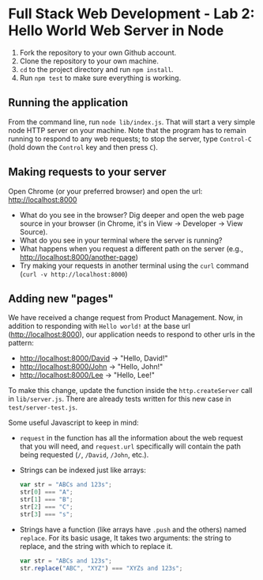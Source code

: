 # Full Stack Web Development - Lab 2: Hello World Web Server in Node

1. Fork the repository to your own Github account.
2. Clone the repository to your own machine.
3. `cd` to the project directory and run `npm install`.
4. Run `npm test` to make sure everything is working.

## Running the application

From the command line, run `node lib/index.js`. That will start a very
simple node HTTP server on your machine. Note that the program has to
remain running to respond to any web requests; to stop the server,
type `Control-C` (hold down the `Control` key and then press `C`).

## Making requests to your server

Open Chrome (or your preferred browser) and open the url:
[http://localhost:8000](http://localhost:8000)

* What do you see in the browser? Dig deeper and open the web page
  source in your browser (in Chrome, it's in View -> Developer -> View
  Source).
* What do you see in your terminal where the server is running?
* What happens when you request a different path on the server (e.g.,
  [http://localhost:8000/another-page](http://localhost:8000/another-page))
* Try making your requests in another terminal using the `curl`
  command (`curl -v http://localhost:8000`)

## Adding new "pages"

We have received a change request from Product Management. Now, in
addition to responding with `Hello world!` at the base url
([http://localhost:8000](http://localhost:8000)), our application needs to respond to other urls in the pattern:

* [http://localhost:8000/David](http://localhost:8000/David) &rarr; "Hello, David!"
* [http://localhost:8000/John](http://localhost:8000/John) &rarr; "Hello, John!"
* [http://localhost:8000/Lee](http://localhost:8000/Lee) &rarr; "Hello, Lee!"

To make this change, update the function inside the
`http.createServer` call in `lib/server.js`. There are already tests
written for this new case in `test/server-test.js`.

Some useful Javascript to keep in mind:

* `request` in the function has all the information about the web
  request that you will need, and `request.url` specifically will
  contain the path being requested (`/`, `/David`, `/John`, etc.).
* Strings can be indexed just like arrays:

    ```javascript
    var str = "ABCs and 123s";
    str[0] === "A";
    str[1] === "B";
    str[2] === "C";
    str[3] === "s";
    ```

* Strings have a function (like arrays have `.push` and the others)
  named `replace`. For its basic usage, It takes two arguments: the
  string to replace, and the string with which to replace it.

    ```javascript
    var str = "ABCs and 123s";
    str.replace("ABC", "XYZ") === "XYZs and 123s";
    ```

    
